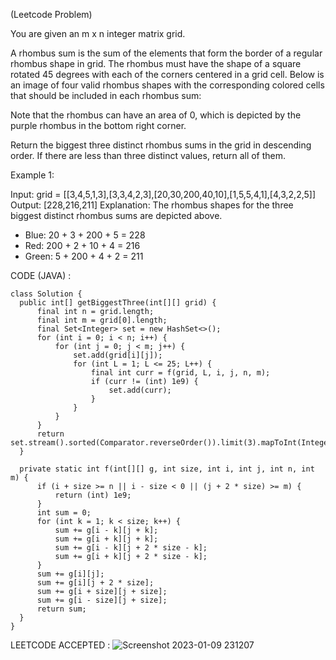 (Leetcode Problem)

You are given an m x n integer matrix grid.

A rhombus sum is the sum of the elements that form the border of a regular rhombus shape in grid. The rhombus must have the shape of a square rotated 45 degrees with each of the corners centered in a grid cell. Below is an image of four valid rhombus shapes with the corresponding colored cells that should be included in each rhombus sum:


Note that the rhombus can have an area of 0, which is depicted by the purple rhombus in the bottom right corner.

Return the biggest three distinct rhombus sums in the grid in descending order. If there are less than three distinct values, return all of them.

 

Example 1:


Input: grid = [[3,4,5,1,3],[3,3,4,2,3],[20,30,200,40,10],[1,5,5,4,1],[4,3,2,2,5]]
Output: [228,216,211]
Explanation: The rhombus shapes for the three biggest distinct rhombus sums are depicted above.
- Blue: 20 + 3 + 200 + 5 = 228
- Red: 200 + 2 + 10 + 4 = 216
- Green: 5 + 200 + 4 + 2 = 211

CODE (JAVA) :

  ```
  class Solution {
    public int[] getBiggestThree(int[][] grid) {
        final int n = grid.length;
        final int m = grid[0].length;
        final Set<Integer> set = new HashSet<>();
        for (int i = 0; i < n; i++) {
            for (int j = 0; j < m; j++) {
                set.add(grid[i][j]);
                for (int L = 1; L <= 25; L++) {
                    final int curr = f(grid, L, i, j, n, m);
                    if (curr != (int) 1e9) {
                        set.add(curr);
                    }
                }
            }
        }
        return set.stream().sorted(Comparator.reverseOrder()).limit(3).mapToInt(Integer::intValue).toArray();
    }

    private static int f(int[][] g, int size, int i, int j, int n, int m) {
        if (i + size >= n || i - size < 0 || (j + 2 * size) >= m) {
            return (int) 1e9;
        }
        int sum = 0;
        for (int k = 1; k < size; k++) {
            sum += g[i - k][j + k];
            sum += g[i + k][j + k];
            sum += g[i - k][j + 2 * size - k];
            sum += g[i + k][j + 2 * size - k];
        }
        sum += g[i][j];
        sum += g[i][j + 2 * size];
        sum += g[i + size][j + size];
        sum += g[i - size][j + size];
        return sum;
    }
}
  ```
LEETCODE ACCEPTED :
![Screenshot 2023-01-09 231207](https://user-images.githubusercontent.com/73281015/211372534-dd0d4a8c-edb7-4f0a-b5cc-caf0006b8e11.png)
